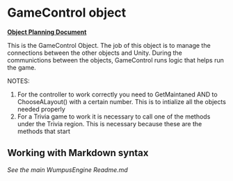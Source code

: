 # GameControl object
**[Object Planning Document](https://docs.google.com/document/d/1RWwt2DquSxO1Eg8SOsu_p8WMxbsyERVIMltQUCzdgFg/edit?usp=sharing)**

This is the GameControl Object. The job of this object is to manage the connections between the other objects and Unity. 
During the communictions between the objects, GameControl runs logic that helps run the game.

NOTES:
  1. For the controller to work correctly you need to GetMaintaned
   AND to ChooseALayout() with a certain number. This is to
   intialize all the objects needed properly
  2. For a Trivia game to work it is necessary to call one of the 
   methods under the Trivia region. This is necessary because
   these are the methods that start

## Working with Markdown syntax

_See the main WumpusEngine Readme.md_